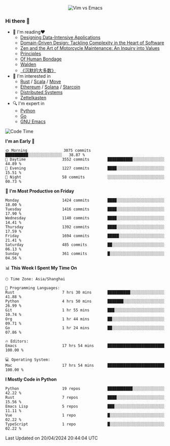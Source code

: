 <p align="center">
    <img src="https://gist.githubusercontent.com/coldnight/e696baffb094e71c96cb302118878eae/raw/40ea5053a6f66cc65f90f437e4173497da225958/banner.gif" alt="Vim vs Emacs" />
</p>

### Hi there 👋

- 📖 I'm reading❤️
    + [Designing Data-Intensive Applications](https://www.oreilly.com/library/view/designing-data-intensive-applications/9781491903063/)
    + [Domain-Driven Design: Tackling Complexity in the Heart of Software](https://www.dddcommunity.org/book/evans_2003/)
    + [Zen and the Art of Motorcycle Maintenance: An Inquiry into Values](https://en.wikipedia.org/wiki/Zen_and_the_Art_of_Motorcycle_Maintenance)
    + [Principles](https://www.principles.com/)
    + [Of Human Bondage](https://en.wikipedia.org/wiki/Of_Human_Bondage)
    + [Walden](https://en.wikipedia.org/wiki/Walden)
    + [《沉默的大多数》](https://en.wikipedia.org/wiki/Silent_majority)
- 🌱 I'm interested in
    + [Rust](https://www.rust-lang.org/) / [Scala](https://www.scala-lang.org/) / [Move](https://github.com/move-language/move/)
    + [Ethereum](https://ethereum.org/en/) / [Solana](https://solana.com/) / [Starcoin](https://github.com/starcoinorg/starcoin)
	+ [Distributed Systems](https://www.linuxzen.com/notes/topics/20200320174417_%E5%88%86%E5%B8%83%E5%BC%8F/)
	+ [Zettelkasten](https://www.linuxzen.com/notes/notes/20220120080920-slip_box/)
- 🔍 I'm expert in
    + [Python](https://www.python.org/)
    + [Go](https://go.dev/)
    + [GNU Emacs](https://www.gnu.org/software/emacs/)

<!--START_SECTION:waka-->
![Code Time](http://img.shields.io/badge/Code%20Time-2%2C837%20hrs%2025%20mins-blue)

**I'm an Early 🐤** 

```text
🌞 Morning                3075 commits        ██████████░░░░░░░░░░░░░░░   38.87 % 
🌆 Daytime                3552 commits        ███████████░░░░░░░░░░░░░░   44.89 % 
🌃 Evening                1227 commits        ████░░░░░░░░░░░░░░░░░░░░░   15.51 % 
🌙 Night                  58 commits          ░░░░░░░░░░░░░░░░░░░░░░░░░   00.73 % 
```
📅 **I'm Most Productive on Friday** 

```text
Monday                   1424 commits        ████░░░░░░░░░░░░░░░░░░░░░   18.00 % 
Tuesday                  1416 commits        ████░░░░░░░░░░░░░░░░░░░░░   17.90 % 
Wednesday                1140 commits        ████░░░░░░░░░░░░░░░░░░░░░   14.41 % 
Thursday                 1392 commits        ████░░░░░░░░░░░░░░░░░░░░░   17.59 % 
Friday                   1694 commits        █████░░░░░░░░░░░░░░░░░░░░   21.41 % 
Saturday                 485 commits         ██░░░░░░░░░░░░░░░░░░░░░░░   06.13 % 
Sunday                   361 commits         █░░░░░░░░░░░░░░░░░░░░░░░░   04.56 % 
```


📊 **This Week I Spent My Time On** 

```text
🕑︎ Time Zone: Asia/Shanghai

💬 Programming Languages: 
Rust                     7 hrs 30 mins       ██████████░░░░░░░░░░░░░░░   41.88 % 
Python                   4 hrs 50 mins       ███████░░░░░░░░░░░░░░░░░░   26.99 % 
Git                      1 hr 55 mins        ███░░░░░░░░░░░░░░░░░░░░░░   10.74 % 
Org                      1 hr 44 mins        ██░░░░░░░░░░░░░░░░░░░░░░░   09.71 % 
Go                       1 hr 24 mins        ██░░░░░░░░░░░░░░░░░░░░░░░   07.86 % 

🔥 Editors: 
Emacs                    17 hrs 54 mins      █████████████████████████   100.00 % 

💻 Operating System: 
Mac                      17 hrs 54 mins      █████████████████████████   100.00 % 
```

**I Mostly Code in Python** 

```text
Python                   19 repos            ███████████░░░░░░░░░░░░░░   42.22 % 
Rust                     7 repos             ████░░░░░░░░░░░░░░░░░░░░░   15.56 % 
Emacs Lisp               5 repos             ███░░░░░░░░░░░░░░░░░░░░░░   11.11 % 
Vue                      1 repo              █░░░░░░░░░░░░░░░░░░░░░░░░   02.22 % 
TypeScript               1 repo              █░░░░░░░░░░░░░░░░░░░░░░░░   02.22 % 
```




 Last Updated on 20/04/2024 20:44:04 UTC
<!--END_SECTION:waka-->
